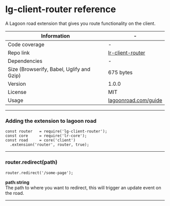 # lg-client-router reference

A Lagoon road extension that gives you route functionality on the client.

| Information | - |
| ----------- | - |
| Code coverage | - |
| Repo link | [lr-client-router](https://github.com/lagoon-road/lr-client-router) |
| Dependencies | - |
| Size (Browserify, Babel, Uglify and Gzip)| 675 bytes |
| Version | 1.0.0 |
| License | MIT |
| Usage | [lagoonroad.com/guide](https://www.lagoonroad.com/guide) |

---

### Adding the extension to lagoon road

```
const router   = require('lg-client-router');
const core     = require('lr-core');
const road     = core('client')
  .extension('router', router, true);
```

---

### router.redirect(path)

```
router.redirect('/some-page');
```

**path:string**  
The path to where you want to redirect, this will trigger an update event on the road.

---
